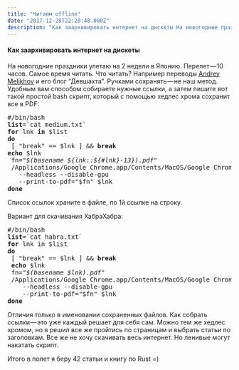 ```yaml
---
title: "Читаем offline"
date: "2017-12-28T22:20:48.000Z"
description: "Как заархивировать интернет на дискеты На новогодние праздники улетаю на 2 недели в Японию. Перелет — 10 часов. Самое время чита"
---
```


<h4>Как заархивировать интернет на дискеты</h4>
<p>На новогодние праздники улетаю на 2 недели в Японию. Перелет — 10 часов. Самое время читать. Что читать? Например переводы <a href="https://medium.com/u/34515607191" target="_blank" rel="noopener noreferrer">Andrey Melikhov</a> и его блог “Девшахта”. Ручками сохранять — не наш метод. Удобным вам способом собираете нужные ссылки, а затем пишите вот такой простой bash скрипт, который с помощью хедлес хрома сохранит все в PDF:</p>
<pre>#/bin/bash<br><strong>list</strong>=`cat medium.txt`<br><strong>for</strong> lnk <strong>in</strong> $list<br><strong>do</strong><br> [ "break" == $lnk ] &amp;&amp; <strong>break</strong><br><strong>echo</strong> $lnk<br> fn=<em>"$(basename ${lnk::${#lnk}-13}).pdf"</em><br> /Applications/Google Chrome.app/Contents/MacOS/Google Chrome <br>   --headless --disable-gpu <br>   --print-to-pdf="$fn" $lnk<br><strong>done</strong></pre>
<p>Список ссылок храните в файле, по 1й ссылке на строку.</p>
<p>Вариант для скачивания ХабраХабра:</p>
<pre>#/bin/bash<br><strong>list</strong>=`cat habra.txt`<br><strong>for</strong> lnk in $list<br><strong>do</strong><br> [ "break" == $lnk ] &amp;&amp; <strong>break<br> echo</strong> $lnk<br> fn=<em>"$(basename $lnk).pdf"</em><br> /Applications/Google Chrome.app/Contents/MacOS/Google Chrome <br>    --headless --disable-gpu <br>    --print-to-pdf="$fn" $lnk<br><strong>done</strong></pre>
<p>Отличия только в именовании сохраненных файлов. Как собрать ссылки — это уже каждый решает для себя сам. Можно тем же хедлес хромом, но я решил все же пройтись по страницам и выбрать статьи по заголовкам. Все же не хочу скачивать весь интернет. Но ленивые могут накатать скрипт.</p>
<p>Итого в полет я беру 42 статьи и книгу по Rust =)</p>


